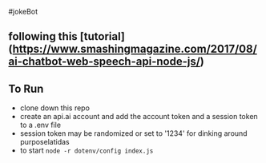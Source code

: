#jokeBot
## following this [tutorial] (https://www.smashingmagazine.com/2017/08/ai-chatbot-web-speech-api-node-js/)
## To Run
* clone down this repo
* create an api.ai account and add the account token and a session token to a .env file
* session token may be randomized or set to '1234' for dinking around purposelatidas
* to start ```node -r dotenv/config index.js```
